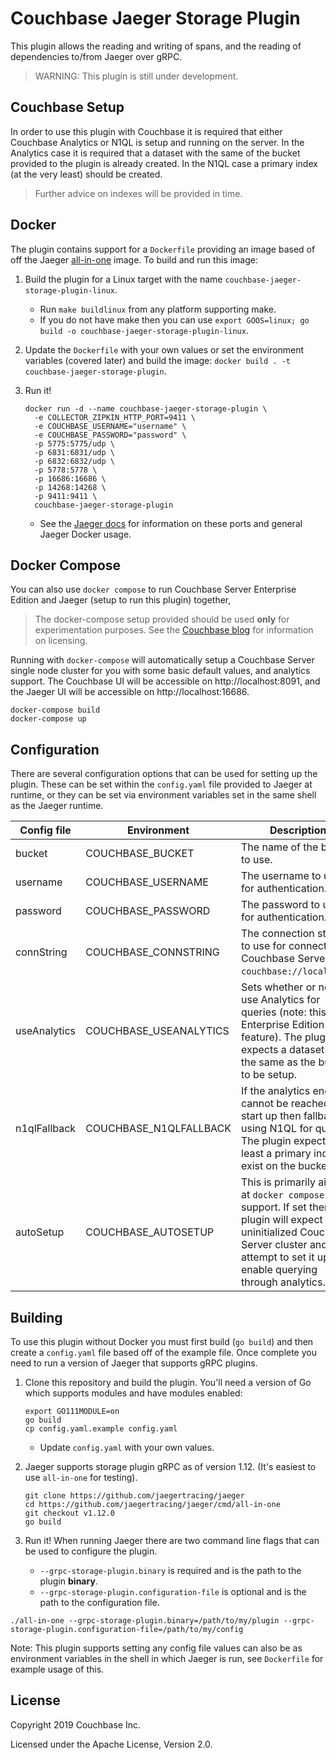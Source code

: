 Couchbase Jaeger Storage Plugin
===============================

This plugin allows the reading and writing of spans, and the reading of dependencies to/from Jaeger over gRPC.

> WARNING: This plugin is still under development.

Couchbase Setup
---------------
In order to use this plugin with Couchbase it is required that either Couchbase Analytics or N1QL is setup and running
on the server. In the Analytics case it is required that a dataset with the same of the bucket provided to the plugin
is already created. In the N1QL case a primary index (at the very least) should be created.

> Further advice on indexes will be provided in time.

Docker
------
The plugin contains support for a `Dockerfile` providing an image based of off the Jaeger [all-in-one](https://hub.docker.com/r/jaegertracing/all-in-one)
image. To build and run this image:

1. Build the plugin for a Linux target with the name `couchbase-jaeger-storage-plugin-linux`.
    * Run `make buildlinux` from any platform supporting make. 
    * If you do not have make then you can use `export GOOS=linux; go build -o couchbase-jaeger-storage-plugin-linux`.

2. Update the `Dockerfile` with your own values or set the environment variables (covered later) and build the image: `docker build . -t couchbase-jaeger-storage-plugin`.

3. Run it! 
    ```
    docker run -d --name couchbase-jaeger-storage-plugin \
      -e COLLECTOR_ZIPKIN_HTTP_PORT=9411 \
      -e COUCHBASE_USERNAME="username" \
      -e COUCHBASE_PASSWORD="password" \
      -p 5775:5775/udp \
      -p 6831:6831/udp \
      -p 6832:6832/udp \
      -p 5778:5778 \
      -p 16686:16686 \
      -p 14268:14268 \
      -p 9411:9411 \
      couchbase-jaeger-storage-plugin
    ```
    * See the [Jaeger docs](https://www.jaegertracing.io/docs/1.13/getting-started/) for information on these ports and general Jaeger Docker usage.

Docker Compose
--------------
You can also use `docker compose` to run Couchbase Server Enterprise Edition and Jaeger (setup to run this plugin) together,

> The docker-compose setup provided should be used __only__ for experimentation purposes. See the [Couchbase blog](https://blog.couchbase.com/couchbase-server-editions-explained-open-source-community-edition-and-enterprise-edition/)
for information on licensing.
 
 Running with `docker-compose` will automatically setup a Couchbase Server single node cluster for you with some basic default values, and analytics support.
The Couchbase UI will be accessible on http://localhost:8091, and the Jaeger UI will be accessible on http://localhost:16686.

```
docker-compose build
docker-compose up
```


Configuration
--------------
There are several configuration options that can be used for setting up the plugin. These can be set within the `config.yaml`
file provided to Jaeger at runtime, or they can be set via environment variables set in the same shell as the Jaeger runtime.

| Config file | Environment | Description |
|---|---|---|
| bucket | COUCHBASE_BUCKET | The name of the bucket to use. |
| username | COUCHBASE_USERNAME | The username to use for authentication. |
| password | COUCHBASE_PASSWORD | The password to use for authentication. |
| connString | COUCHBASE_CONNSTRING | The connection string to use for connecting to Couchbase Server (e.g. `couchbase://localhost`). |
| useAnalytics | COUCHBASE_USEANALYTICS | Sets whether or not to use Analytics for queries (note: this an Enterprise Edition feature). The plugin expects a dataset with the same as the bucket to be setup. |
| n1qlFallback | COUCHBASE_N1QLFALLBACK | If the analytics engine cannot be reached at start up then fallback to using N1QL for queries. The plugin expects at least a primary index to exist on the bucket. |
| autoSetup | COUCHBASE_AUTOSETUP | This is primarily aimed at `docker compose` support. If set then the plugin will expect an uninitialized Couchbase Server cluster and will attempt to set it up and enable querying through analytics. |


Building
--------
To use this plugin without Docker you must first build (`go build`) and then create a `config.yaml` file based off of the example file.
Once complete you need to run a version of Jaeger that supports gRPC plugins.


1. Clone this repository and build the plugin. You'll need a version of Go which supports modules and have modules enabled:
    ```
    export GO111MODULE=on
    go build
    cp config.yaml.example config.yaml
    ```
    
    * Update `config.yaml` with your own values.

2. Jaeger supports storage plugin gRPC as of version 1.12. (It's easiest to use `all-in-one` for testing).
    ```
    git clone https://github.com/jaegertracing/jaeger
    cd https://github.com/jaegertracing/jaeger/cmd/all-in-one
    git checkout v1.12.0
    go build
    ```

3. Run it! When running Jaeger there are two command line flags that can be used to configure the plugin. 
    * `--grpc-storage-plugin.binary` is required and is the path to the plugin **binary**.
    * `--grpc-storage-plugin.configuration-file` is optional and is the path to the configuration file.

```
./all-in-one --grpc-storage-plugin.binary=/path/to/my/plugin --grpc-storage-plugin.configuration-file=/path/to/my/config
```

Note: This plugin supports setting any config file values can also be as environment variables in the shell in which Jaeger 
is run, see `Dockerfile` for example usage of this.

License
--------
Copyright 2019 Couchbase Inc.

Licensed under the Apache License, Version 2.0.
